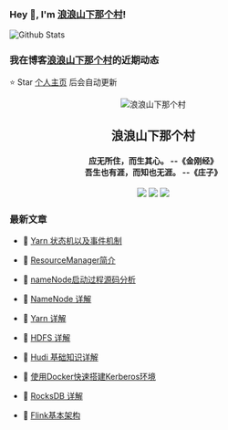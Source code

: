### Hey 👋, I'm [浪浪山下那个村](https://www/zeekling.cn)! 

![Github Stats](https://github-readme-stats-zeekling.vercel.app/api?username=zeekling&show_icons=true) 

### 我在博客[浪浪山下那个村](https://www/zeekling.cn)的近期动态
⭐️ Star [个人主页](https://github.com/zeekling) 后会自动更新

<p align="center"><img alt="浪浪山下那个村" src="https://pan.zeekling.cn/zeekling/blog/logo.th.png"></p><h2 align="center"> 浪浪山下那个村 </h2>

<h4 align="center">应无所住，而生其心。 --《金刚经》<br>吾生也有涯，而知也无涯。 --《庄子》</h4>
<p align="center"><a title="浪浪山下那个村" target="_blank" href="https://github.com/zeekling/zeekling"><img src="https://img.shields.io/github/last-commit/zeekling/zeekling.svg?style=flat-square&color=FF9900"></a>
<a title="GitHub repo size in bytes" target="_blank" href="https://github.com/zeekling/zeekling"><img src="https://img.shields.io/github/repo-size/zeekling/zeekling.svg?style=flat-square"></a>
<a title="Hits" target="_blank" href="https://github.com/zeekling/hits"><img src="https://hits.b3log.org/zeekling/zeekling.svg"></a></p>

### 最新文章

* 📝 [Yarn 状态机以及事件机制](https://www.zeekling.cn/articles/2023/11/28/1701184404701.html) 
 
* 📝 [ResourceManager简介](https://www.zeekling.cn/articles/2023/11/25/1700923678066.html) 
 
* 📝 [nameNode启动过程源码分析](https://www.zeekling.cn/articles/2023/11/05/1699156894407.html) 
 
* 📝 [NameNode 详解](https://www.zeekling.cn/articles/2023/11/04/1699081992102.html) 
 
* 📝 [Yarn 详解](https://www.zeekling.cn/articles/2023/10/22/1697967064322.html) 
 
* 📝 [HDFS 详解](https://www.zeekling.cn/articles/2023/10/22/1697967013370.html) 
 
* 📝 [Hudi 基础知识详解](https://www.zeekling.cn/articles/2023/09/28/1695909094599.html) 
 
* 📝 [使用Docker快速搭建Kerberos环境](https://www.zeekling.cn/articles/2022/07/16/1657963320555.html) 
 
* 📝 [RocksDB 详解](https://www.zeekling.cn/articles/2023/09/23/1695451402168.html) 
 
* 📝 [Flink基本架构](https://www.zeekling.cn/articles/2023/09/20/1695220835152.html) 
 




